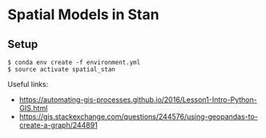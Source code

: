 # Spatial Models in Stan

## Setup

    $ conda env create -f environment.yml
    $ source activate spatial_stan

Useful links:

* https://automating-gis-processes.github.io/2016/Lesson1-Intro-Python-GIS.html
* https://gis.stackexchange.com/questions/244576/using-geopandas-to-create-a-graph/244891
